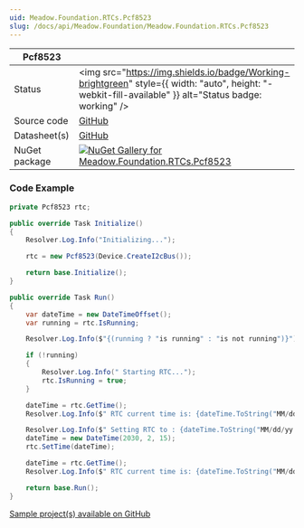 ```yaml
---
uid: Meadow.Foundation.RTCs.Pcf8523
slug: /docs/api/Meadow.Foundation/Meadow.Foundation.RTCs.Pcf8523
---
```


| Pcf8523 | |
|--------|--------|
| Status | <img src="https://img.shields.io/badge/Working-brightgreen" style={{ width: "auto", height: "-webkit-fill-available" }} alt="Status badge: working" /> |
| Source code | [GitHub](https://github.com/WildernessLabs/Meadow.Foundation/tree/main/Source/Meadow.Foundation.Peripherals/RTCs.Pcf8523) |
| Datasheet(s) | [GitHub](https://github.com/WildernessLabs/Meadow.Foundation/tree/main/Source/Meadow.Foundation.Peripherals/RTCs.Pcf8523/Datasheet) |
| NuGet package | <a href="https://www.nuget.org/packages/Meadow.Foundation.RTCs.Pcf8523/" target="_blank"><img src="https://img.shields.io/nuget/v/Meadow.Foundation.RTCs.Pcf8523.svg?label=Meadow.Foundation.RTCs.Pcf8523" alt="NuGet Gallery for Meadow.Foundation.RTCs.Pcf8523" /></a> |
### Code Example

```csharp
private Pcf8523 rtc;

public override Task Initialize()
{
    Resolver.Log.Info("Initializing...");

    rtc = new Pcf8523(Device.CreateI2cBus());

    return base.Initialize();
}

public override Task Run()
{
    var dateTime = new DateTimeOffset();
    var running = rtc.IsRunning;

    Resolver.Log.Info($"{(running ? "is running" : "is not running")}");

    if (!running)
    {
        Resolver.Log.Info(" Starting RTC...");
        rtc.IsRunning = true;
    }

    dateTime = rtc.GetTime();
    Resolver.Log.Info($" RTC current time is: {dateTime.ToString("MM/dd/yy HH:mm:ss")}");

    Resolver.Log.Info($" Setting RTC to : {dateTime.ToString("MM/dd/yy HH:mm:ss")}");
    dateTime = new DateTime(2030, 2, 15);
    rtc.SetTime(dateTime);

    dateTime = rtc.GetTime();
    Resolver.Log.Info($" RTC current time is: {dateTime.ToString("MM/dd/yy HH:mm:ss")}");

    return base.Run();
}

```

[Sample project(s) available on GitHub](https://github.com/WildernessLabs/Meadow.Foundation/tree/main/Source/Meadow.Foundation.Peripherals/RTCs.Pcf8523/Samples/Pcf8523_Sample)


